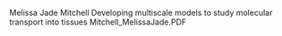 Melissa Jade Mitchell
Developing multiscale models to study molecular transport into tissues
Mitchell_MelissaJade.PDF
